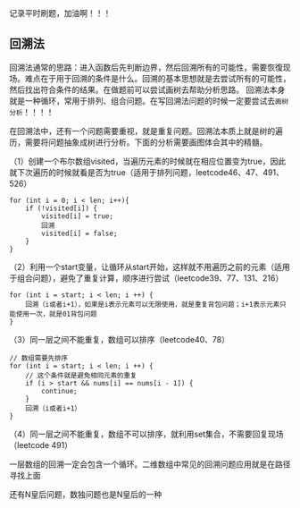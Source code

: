 记录平时刷题，加油啊！！！
## 回溯法

回溯法通常的思路：进入函数后先判断边界，然后回溯所有的可能性，需要恢復现场。难点在于用于回溯的条件是什么。回溯的基本思想就是去尝试所有的可能性，然后找出符合条件的结果。在做题前可以尝试画树去帮助分析思路。
回溯法本身就是一种循环，常用于排列、组合问题。在写回溯法问题的时候一定要尝试去`画树分析`！！！！

在回溯法中，还有一个问题需要重视，就是重复问题。回溯法本质上就是树的遍历，需要将问题抽象成树进行分析。下面的分析需要画图体会其中的精髓。

（1）创建一个布尔数组visited，当遍历元素的时候就在相应位置变为true，因此就下次遍历的时候就看是否为true（适用于排列问题，leetcode46、47、491、526）

```
for (int i = 0; i < len; i++){
	if (!visited[i]) {
		visited[i] = true;
		回溯
		visited[i] = false;
	}
}
```

（2）利用一个start变量，让循环从start开始，这样就不用遍历之前的元素（适用于组合问题），避免了重复计算，顺序进行尝试（leetcode39、77、131、216）

```
for (int i = start; i < len; i ++) {
	回溯（i或者i+1），如果是i表示元素可以无限使用，就是重复背包问题；i+1表示元素只能使用一次，就是01背包问题
}
```

（3）同一层之间不能重复，数组可以排序（leetcode40、78）

```
// 数组需要先排序
for (int i = start; i < len; i ++) {
	// 这个条件就是避免相同元素的重复
    if (i > start && nums[i] == nums[i - 1]) {
    	continue;
    }
	回溯（i或者i+1）
}
```

（4）同一层之间不能重复，数组不可以排序，就利用set集合，不需要回复现场（leetcode 491）

一层数组的回溯一定会包含一个循环。二维数组中常见的回溯问题应用就是在路径寻找上面

还有N皇后问题，数独问题也是N皇后的一种